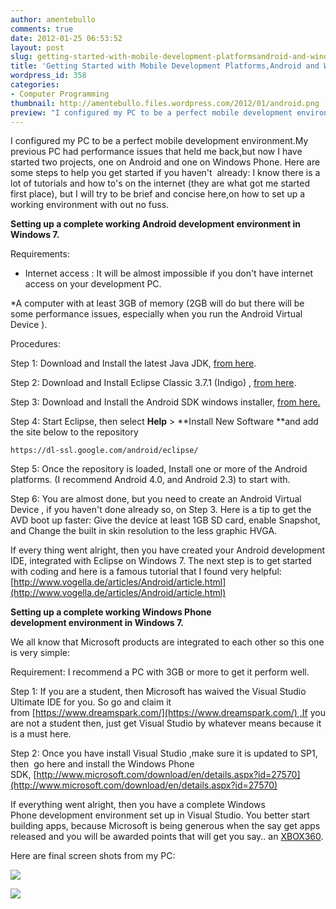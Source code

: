 ```yaml
---
author: amentebullo
comments: true
date: 2012-01-25 06:53:52
layout: post
slug: getting-started-with-mobile-development-platformsandroid-and-windows-phone
title: 'Getting Started with Mobile Development Platforms,Android and Windows Phone. '
wordpress_id: 358
categories:
- Computer Programming
thumbnail: http://amentebullo.files.wordpress.com/2012/01/android.png
preview: "I configured my PC to be a perfect mobile development environment.My previous PC had performance issues that held me back,but now I have started two projects, one on Android and one on Windows Phone."
---
```


I configured my PC to be a perfect mobile development environment.My previous PC had performance issues that held me back,but now I have started two projects, one on Android and one on Windows Phone. Here are some steps to help you get started if you haven't  already: I know there is a lot of tutorials and how to's on the internet (they are what got me started first place), but I will try to be brief and concise here,on how to set up a working environment with out no fuss.

**Setting up a complete working Android development environment in Windows 7.**

Requirements:

* Internet access : It will be almost impossible if you don't have internet access on your development PC.

*A computer with at least 3GB of memory (2GB will do but there will be some performance issues, especially when you run the Android Virtual Device ).

Procedures:

Step 1: Download and Install the latest Java JDK, [from here](http://www.oracle.com/technetwork/java/javase/downloads/index.html).

Step 2: Download and Install Eclipse Classic 3.7.1 (Indigo) , [from here](http://www.eclipse.org/downloads/).

Step 3: Download and Install the Android SDK windows installer, [from here.](http://developer.android.com/sdk/index.html)

Step 4: Start Eclipse, then select **Help** > **Install New Software **and add the site below to the repository

    
    https://dl-ssl.google.com/android/eclipse/


Step 5: Once the repository is loaded, Install one or more of the Android platforms. (I recommend Android 4.0, and Android 2.3) to start with.

Step 6: You are almost done, but you need to create an Android Virtual Device , if you haven't done already so, on Step 3. Here is a tip to get the AVD boot up faster: Give the device at least 1GB SD card, enable Snapshot, and Change the built in skin resolution to the less graphic HVGA.

If every thing went alright, then you have created your Android development IDE, integrated with Eclipse on Windows 7. The next step is to get started with coding and here is a famous tutorial that I found very helpful:[http://www.vogella.de/articles/Android/article.html](http://www.vogella.de/articles/Android/article.html)

**Setting up a complete working Windows Phone development environment in Windows 7.**

We all know that Microsoft products are integrated to each other so this one is very simple:

Requirement: I recommend a PC with 3GB or more to get it perform well.

Step 1: If you are a student, then Microsoft has waived the Visual Studio Ultimate IDE for you. So go and claim it from [https://www.dreamspark.com/](https://www.dreamspark.com/) ,If you are not a student then, just get Visual Studio by whatever means because it is a must here.

Step 2: Once you have install Visual Studio ,make sure it is updated to SP1, then  go here and install the Windows Phone SDK, [http://www.microsoft.com/download/en/details.aspx?id=27570](http://www.microsoft.com/download/en/details.aspx?id=27570)

If everything went alright, then you have a complete Windows Phone development environment set up in Visual Studio. You better start building apps, because Microsoft is being generous when the say get apps released and you will be awarded points that will get you say.. an [XBOX360](http://allaboutwindowsphone.com/flow/item/13684_Release_4_Windows_Phone_apps_r.php).

Here are final screen shots from my PC:

[![](http://amentebullo.files.wordpress.com/2012/01/android.png)](http://amentebullo.files.wordpress.com/2012/01/android.png)

[![](http://amentebullo.files.wordpress.com/2012/01/windows-phone.png)](http://amentebullo.files.wordpress.com/2012/01/windows-phone.png)


